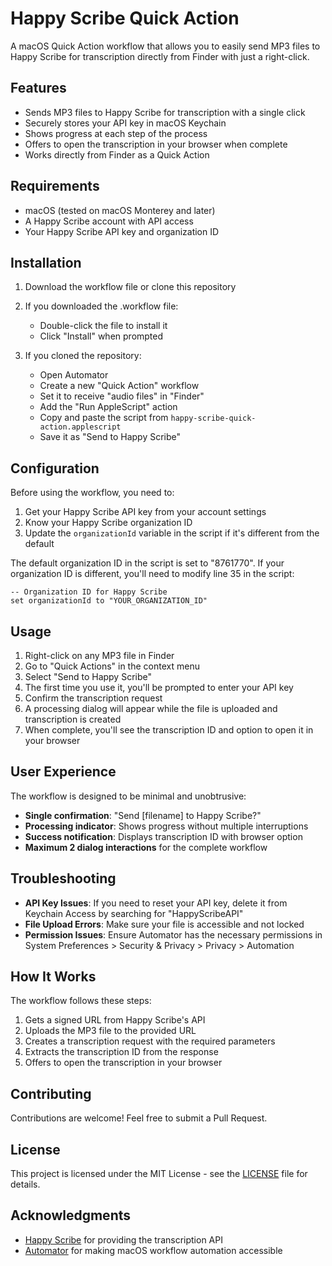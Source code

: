 # Happy Scribe Quick Action

A macOS Quick Action workflow that allows you to easily send MP3 files to Happy Scribe for transcription directly from Finder with just a right-click.

## Features

- Sends MP3 files to Happy Scribe for transcription with a single click
- Securely stores your API key in macOS Keychain
- Shows progress at each step of the process
- Offers to open the transcription in your browser when complete
- Works directly from Finder as a Quick Action

## Requirements

- macOS (tested on macOS Monterey and later)
- A Happy Scribe account with API access
- Your Happy Scribe API key and organization ID

## Installation

1. Download the workflow file or clone this repository
2. If you downloaded the .workflow file:
   - Double-click the file to install it
   - Click "Install" when prompted

3. If you cloned the repository:
   - Open Automator
   - Create a new "Quick Action" workflow
   - Set it to receive "audio files" in "Finder"
   - Add the "Run AppleScript" action
   - Copy and paste the script from `happy-scribe-quick-action.applescript`
   - Save it as "Send to Happy Scribe"

## Configuration

Before using the workflow, you need to:

1. Get your Happy Scribe API key from your account settings
2. Know your Happy Scribe organization ID
3. Update the `organizationId` variable in the script if it's different from the default

The default organization ID in the script is set to "8761770". If your organization ID is different, you'll need to modify line 35 in the script:

```applescript
-- Organization ID for Happy Scribe
set organizationId to "YOUR_ORGANIZATION_ID"
```

## Usage

1. Right-click on any MP3 file in Finder
2. Go to "Quick Actions" in the context menu
3. Select "Send to Happy Scribe"
4. The first time you use it, you'll be prompted to enter your API key
5. Confirm the transcription request
6. A processing dialog will appear while the file is uploaded and transcription is created
7. When complete, you'll see the transcription ID and option to open it in your browser

## User Experience

The workflow is designed to be minimal and unobtrusive:

- **Single confirmation**: "Send [filename] to Happy Scribe?"
- **Processing indicator**: Shows progress without multiple interruptions
- **Success notification**: Displays transcription ID with browser option
- **Maximum 2 dialog interactions** for the complete workflow

## Troubleshooting

- **API Key Issues**: If you need to reset your API key, delete it from Keychain Access by searching for "HappyScribeAPI"
- **File Upload Errors**: Make sure your file is accessible and not locked
- **Permission Issues**: Ensure Automator has the necessary permissions in System Preferences > Security & Privacy > Privacy > Automation

## How It Works

The workflow follows these steps:

1. Gets a signed URL from Happy Scribe's API
2. Uploads the MP3 file to the provided URL
3. Creates a transcription request with the required parameters
4. Extracts the transcription ID from the response
5. Offers to open the transcription in your browser

## Contributing

Contributions are welcome! Feel free to submit a Pull Request.

## License

This project is licensed under the MIT License - see the [LICENSE](LICENSE) file for details.

## Acknowledgments

- [Happy Scribe](https://www.happyscribe.com/) for providing the transcription API
- [Automator](https://support.apple.com/guide/automator/) for making macOS workflow automation accessible
